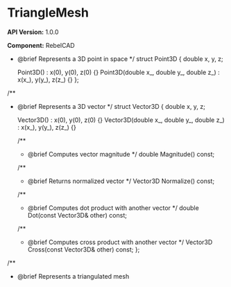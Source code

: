 # TriangleMesh

**API Version:** 1.0.0

**Component:** RebelCAD

* @brief Represents a 3D point in space
 */
struct Point3D {
    double x, y, z;
    
    Point3D() : x(0), y(0), z(0) {}
    Point3D(double x_, double y_, double z_) : x(x_), y(y_), z(z_) {}
};

/**
 * @brief Represents a 3D vector
 */
struct Vector3D {
    double x, y, z;
    
    Vector3D() : x(0), y(0), z(0) {}
    Vector3D(double x_, double y_, double z_) : x(x_), y(y_), z(z_) {}
    
    /**
     * @brief Computes vector magnitude
     */
    double Magnitude() const;
    
    /**
     * @brief Returns normalized vector
     */
    Vector3D Normalize() const;
    
    /**
     * @brief Computes dot product with another vector
     */
    double Dot(const Vector3D& other) const;
    
    /**
     * @brief Computes cross product with another vector
     */
    Vector3D Cross(const Vector3D& other) const;
};

/**
 * @brief Represents a triangulated mesh

